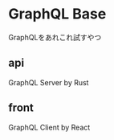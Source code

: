 # GraphQL Base

GraphQLをあれこれ試すやつ

## api

GraphQL Server by Rust

## front

GraphQL Client by React
